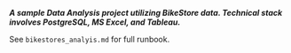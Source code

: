 _**A sample Data Analysis project utilizing BikeStore data. Technical stack involves PostgreSQL, MS Excel, and Tableau.**_

See `bikestores_analyis.md` for full runbook.

